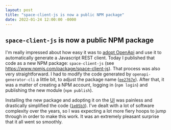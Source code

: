 ```yaml
---
layout: post
title: "space-client-js is now a public NPM package"
date: 2022-01-24 12:00:00 -0000
---
```


## `space-client-js` is now a public NPM package

I'm really impressed about how easy it was to [adopt OpenApi](/2022/01/23/openapi.html)
and use it to automatically generate a Javascript REST client. Today I published
that code as a new NPM package: `space-client-js`
(see <https://www.npmjs.com/package/space-client-js>). That process was also
very straightforward. I had to modify the code generated by `openapi-generator-cli`
a little bit, to adjust the package name
([`ee2767e`](https://github.com/thiagorobert/space-client-js/commit/ee2767efeba76f01f1ecd77c526ca9412ac2347f)).
After that, it was a matter of creating a NPM account, logging in (`npm login`)
and publishing the new module (`npm publish`).

Installing the new package and adopting it on the [UI](/2022/01/21/functional-ui.html)
was painless and drastically simplified the code
([`1e05b3`](https://github.com/thiagorobert/space-api/commit/1e05b39b631b1778cea36a1821552fef6898073c)).
I've dealt with a lot of software complexity over the years, so I was expecting
a lot more fiery hoops to jump through in order to make this work. It was an
extremely pleasant surprise that it all went so smoothly.
